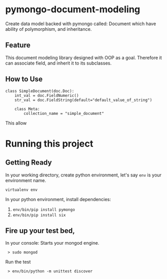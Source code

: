 # pymongo-document-modeling

Create data model backed with pymongo called: Document which have ability of polymorphism, and inheritance.

## Feature

This document modeling library designed with OOP as a goal. Therefore it can associate field, and inherit it to its subclasses. 

## How to Use

```
class SimpleDocument(doc.Doc):
    int_val = doc.FieldNumeric()
    str_val = doc.FieldString(default="default_value_of_string")

    class Meta:
        collection_name = "simple_document"
```

This allow 

# Running this project

## Getting Ready

In your working directory, create python environment, let's say ```env``` is your environment name.

```virtualenv env```

In your python environment, install dependencies: 

1. ```env/bin/pip install pymongo```
1. ```env/bin/pip install six```

## Fire up your test bed,

In your console: Starts your mongod engine.

``` > sudo mongod```

Run the test

``` > env/bin/python -m unittest discover```
